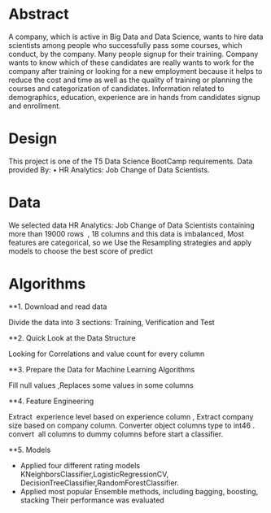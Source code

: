 # Abstract
A company, which is active in Big Data and Data Science, wants to hire data scientists among people who successfully pass some courses, which conduct, by the company. Many people signup for their training. Company wants to know which of these candidates are really wants to work for the company after training or looking for a new employment because it helps to reduce the cost and time as well as the quality of training or planning the courses and categorization of candidates. Information related to demographics, education, experience are in hands from candidates signup and enrollment.
# Design
This project is one of the T5 Data Science BootCamp
requirements. Data provided By:
• HR Analytics: Job Change of Data Scientists.
# Data
We selected data HR Analytics: Job Change of Data Scientists containing more than 19000 rows  , 18 columns and this
data is imbalanced, Most features are categorical, so we 
Use the Resampling strategies and apply models to choose the best score of predict
# Algorithms

**1. Download and read data

Divide the data into 3 sections: Training, Verification and
Test 

**2. Quick Look at the Data Structure

Looking for Correlations and value count for every column

**3. Prepare the Data for Machine Learning Algorithms

Fill null values ,Replaces some values in some columns

**4. Feature Engineering 

Extract  experience level based on experience column , Extract company size based on company column.
Converter object columns type to int46 .
convert  all columns to dummy columns before start a classifier.

**5. Models

- Applied four different rating models
KNeighborsClassifier,LogisticRegressionCV,
DecisionTreeClassifier,RandomForestClassifier.
- Applied  most popular Ensemble methods, including bagging, boosting, stacking
Their performance was evaluated
